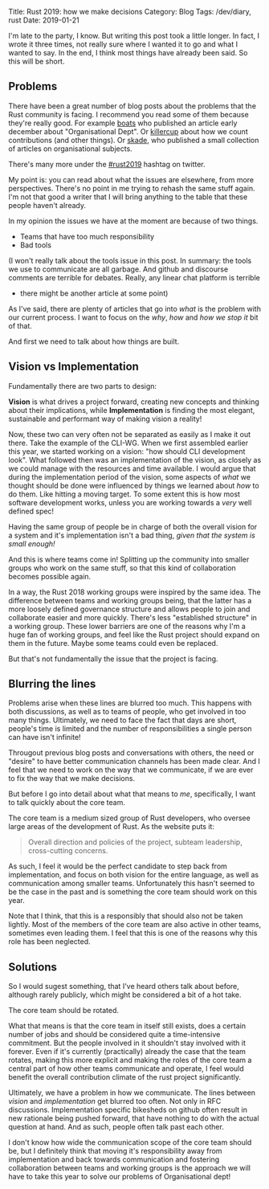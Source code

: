 Title: Rust 2019: how we make decisions
Category: Blog
Tags: /dev/diary, rust
Date: 2019-01-21

I'm late to the party, I know.
But writing this post took a little longer.
In fact, I wrote it three times, not really sure where I wanted it to go and what I wanted to say.
In the end, I think most things have already been said.
So this will be short.

## Problems

There have been a great number of blog posts about the problems that the Rust community is facing.
I recommend you read some of them because they're really good.
For example [boats] who published an article early december about "Organisational Dept".
Or [killercup] about how we count contributions (and other things).
Or [skade], who published a small collection of articles on organisational subjects.

[boats]: https://boats.gitlab.io/blog/post/rust-2019/
[killercup]: https://deterministic.space/rust-2019.html
[skade]: https://yakshav.es/rust-2019/

There's many more under the [#rust2019] hashtag on twitter.

[#rust2019]: https://twitter.com/search?q=%23rust2019&src=typed_query

My point is: you can read about what the issues are elsewhere, from more perspectives.
There's no point in me trying to rehash the same stuff again.
I'm not that good a writer that I will bring anything to the table that these people haven't already.

In my opinion the issues we have at the moment are because of two things.

- Teams that have too much responsibility
- Bad tools

(I won't really talk about the tools issue in this post.
In summary: the tools we use to communicate are all garbage.
And github and discourse comments are terrible for debates.
Really, any linear chat platform is terrible
- there might be another article at some point)

As I've said, there are plenty of articles that go 
into _what_ is the problem with our current process.
I want to focus on the _why_, _how_ and _how we stop it_ bit of that.

And first we need to talk about how things are built.

## Vision vs Implementation

Fundamentally there are two parts to design:

**Vision** is what drives a project forward, 
creating new concepts and thinking about their implications,
while **Implementation** is finding the most elegant, 
sustainable and performant way of making vision a reality!

Now, these two can very often not be separated as easily as I make it out there.
Take the example of the CLI-WG.
When we first assembled earlier this year, we started working on a vision:
"how should CLI development look".
What followed then was an implementation of the vision, 
as closely as we could manage with the resources and time available.
I would argue that during the implementation period of the vision,
some aspects of *what* we thought should be done
were influenced by things we learned about *how* to do them.
Like hitting a moving target.
To some extent this is how most software development works,
unless you are working towards a *very* well defined spec!

Having the same group of people be in charge of both the overall 
vision for a system and it's implementation isn't a bad thing,
*given that the system is small enough!*

And this is where teams come in!
Splitting up the community into smaller groups who work on the same stuff,
so that this kind of collaboration becomes possible again.

In a way, the Rust 2018 working groups were inspired by the same idea.
The difference between teams and working groups being,
that the latter has a more loosely defined governance structure and allows people
to join and collaborate easier and more quickly.
There's less "established structure" in a working group.
These lower barriers are one of the reasons why I'm a huge fan of working groups,
and feel like the Rust project should expand on them in the future.
Maybe some teams could even be replaced.

But that's not fundamentally the issue that the project is facing.

## Blurring the lines

Problems arise when these lines are blurred too much.
This happens with both discussions, as well as to teams of people,
who get involved in too many things.
Ultimately, we need to face the fact that days are short,
people's time is limited and the number of responsibilities a single person can have
isn't infinite!

Througout previous blog posts and conversations with others,
the need or "desire" to have better communication channels has been made clear.
And I feel that we need to work on the way that we communicate,
if we are ever to fix the way that we make decisions.

But before I go into detail about what that means to _me_, specifically,
I want to talk quickly about the core team.

The core team is a medium sized group of Rust developers,
who oversee large areas of the development of Rust.
As the website puts it:

> Overall direction and policies of the project,
> subteam leadership, cross-cutting concerns. 

As such, I feel it would be the perfect candidate to step back from implementation,
and focus on both vision for the entire language,
as well as communication among smaller teams.
Unfortunately this hasn't seemed to be the case in the past
and is something the core team should work on this year.

Note that I think, that this is a responsibly that should also not be taken lightly.
Most of the members of the core team are also active in other teams,
sometimes even leading them.
I feel that this is one of the reasons why this role has been neglected.

## Solutions

So I would sugest something, that I've heard others talk about before,
although rarely publicly, which might be considered a bit of a hot take.

The core team should be rotated.

What that means is that the core team in itself still exists,
does a certain number of jobs and should be considered quite a time-intensive commitment.
But the people involved in it shouldn't stay involved with it forever.
Even if it's currently (practically) already the case that the team rotates,
making this more explicit and making the roles of the core team a central part of
how other teams communicate and operate, I feel would benefit the overall
contribution climate of the rust project significantly.

Ultimately, we have a problem in how we communicate.
The lines between *vision* and *implementation* get blurred too often.
Not only in RFC discussions. 
Implementation specific bikesheds on github
often result in new rationale being pushed forward,
that have nothing to do with the actual question at hand.
And as such, people often talk past each other.

I don't know how wide the communication scope of the core team should be,
but I definitely think that moving it's responsibility away from implementation
and back towards communication and fostering collaboration between teams and working groups
is the approach we will have to take this year to solve our problems of
Organisational dept!
